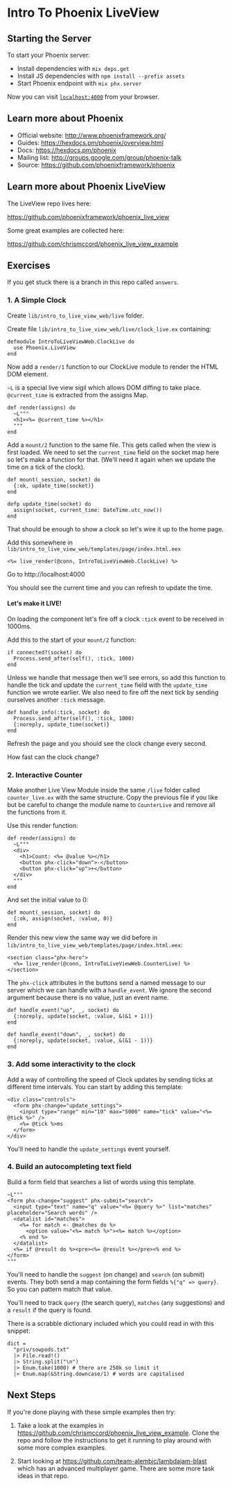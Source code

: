 # Intro To Phoenix LiveView

## Starting the Server

To start your Phoenix server:

- Install dependencies with `mix deps.get`
- Install JS dependencies with `npm install --prefix assets`
- Start Phoenix endpoint with `mix phx.server`

Now you can visit [`localhost:4000`](http://localhost:4000) from your browser.

## Learn more about Phoenix

- Official website: http://www.phoenixframework.org/
- Guides: https://hexdocs.pm/phoenix/overview.html
- Docs: https://hexdocs.pm/phoenix
- Mailing list: http://groups.google.com/group/phoenix-talk
- Source: https://github.com/phoenixframework/phoenix

## Learn more about Phoenix LiveView

The LiveView repo lives here:

https://github.com/phoenixframework/phoenix_live_view

Some great examples are collected here:

https://github.com/chrismccord/phoenix_live_view_example

## Exercises

If you get stuck there is a branch in this repo called `answers`.

### 1. A Simple Clock

Create `lib/intro_to_live_view_web/live` folder.

Create file `lib/intro_to_live_view_web/live/clock_live.ex` containing:

    defmodule IntroToLiveViewWeb.ClockLive do
      use Phoenix.LiveView
    end

Now add a `render/1` function to our ClockLive module to render the HTML DOM element.

`~L` is a special live view sigil which allows DOM diffing to take place. `@current_time` is extracted from the assigns Map.

    def render(assigns) do
      ~L"""
      <h1><%= @current_time %></h1>
      """
    end

Add a `mount/2` function to the same file. This gets called when the view is first loaded. We need to set the `current_time` field on the socket map here so let's make a function for that. (We'll need it again when we update the time on a tick of the clock).

    def mount(_session, socket) do
      {:ok, update_time(socket)}
    end

    defp update_time(socket) do
      assign(socket, current_time: DateTime.utc_now())
    end

That should be enough to show a clock so let's wire it up to the home page.

Add this somewhere in `lib/intro_to_live_view_web/templates/page/index.html.eex`

    <%= live_render(@conn, IntroToLiveViewWeb.ClockLive) %>

Go to http://localhost:4000

You should see the current time and you can refresh to update the time.

#### Let's make it LIVE!

On loading the component let's fire off a clock `:tick` event to be received in 1000ms.

Add this to the start of your `mount/2` function:

    if connected?(socket) do
      Process.send_after(self(), :tick, 1000)
    end

Unless we handle that message then we'll see errors, so add this function to handle the tick and update the `current_time` field with the `update_time` function we wrote earlier. We also need to fire off the next tick by sending ourselves another `:tick` message.

    def handle_info(:tick, socket) do
      Process.send_after(self(), :tick, 1000)
      {:noreply, update_time(socket)}
    end

Refresh the page and you should see the clock change every second.

How fast can the clock change?

### 2. Interactive Counter

Make another Live View Module inside the same `/live` folder called `counter_live.ex` with the same structure. Copy the previous file if you like but be careful to change the module name to `CounterLive` and remove all the functions from it.

Use this render function:

    def render(assigns) do
      ~L"""
      <div>
        <h1>Count: <%= @value %></h1>
        <button phx-click="down">-</button>
        <button phx-click="up">+</button>
      </div>
      """
    end

And set the initial value to 0:

    def mount(_session, socket) do
      {:ok, assign(socket, :value, 0)}
    end

Render this new view the same way we did before in `lib/intro_to_live_view_web/templates/page/index.html.eex`:

    <section class="phx-hero">
      <%= live_render(@conn, IntroToLiveViewWeb.CounterLive) %>
    </section>

The `phx-click` attributes in the buttons send a named message to our server which we can handle with a `handle_event`. We ignore the second argument because there is no value, just an event name.

    def handle_event("up", _, socket) do
      {:noreply, update(socket, :value, &(&1 + 1))}
    end

    def handle_event("down", _, socket) do
      {:noreply, update(socket, :value, &(&1 - 1))}
    end

### 3. Add some interactivity to the clock

Add a way of controlling the speed of Clock updates by sending ticks at different time intervals. You can start by adding this template:

    <div class="controls">
      <form phx-change="update_settings">
        <input type="range" min="10" max="5000" name="tick" value="<%= @tick %>" />
        <%= @tick %>ms
      </form>
    </div>

You'll need to handle the `update_settings` event yourself.

### 4. Build an autocompleting text field

Build a form field that searches a list of words using this template.

    ~L"""
    <form phx-change="suggest" phx-submit="search">
      <input type="text" name="q" value="<%= @query %>" list="matches" placeholder="Search words" />
      <datalist id="matches">
        <%= for match <- @matches do %>
          <option value="<%= match %>"><%= match %></option>
        <% end %>
      </datalist>
      <%= if @result do %><pre><%= @result %></pre><% end %>
    </form>
    """

You'll need to handle the `suggest` (on change) and `search` (on submit) events. They both send a map containing the form fields `%{"q" => query}`. So you can pattern match that value.

You'll need to track `query` (the search query), `matches` (any suggestions) and a `result` if the query is found.

There is a scrabble dictionary included which you could read in with this snippet:

    dict =
      "priv/sowpods.txt"
      |> File.read!()
      |> String.split("\n")
      |> Enum.take(1000) # there are 250k so limit it
      |> Enum.map(&String.downcase/1) # words are capitalised

## Next Steps

If you're done playing with these simple examples then try:

1. Take a look at the examples in https://github.com/chrismccord/phoenix_live_view_example. Clone the repo and follow the instructions to get it running to play around with some more complex examples.

2. Start looking at https://github.com/team-alembic/lambdajam-blast which has an advanced multiplayer game. There are some more task ideas in that repo.
